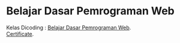 # Belajar Dasar Pemrograman Web
Kelas Dicoding : [Belajar Dasar Pemrograman Web](https://www.dicoding.com/academies/123).  
[Certificate](https://www.dicoding.com/certificates/NVP71573VPR0).  
